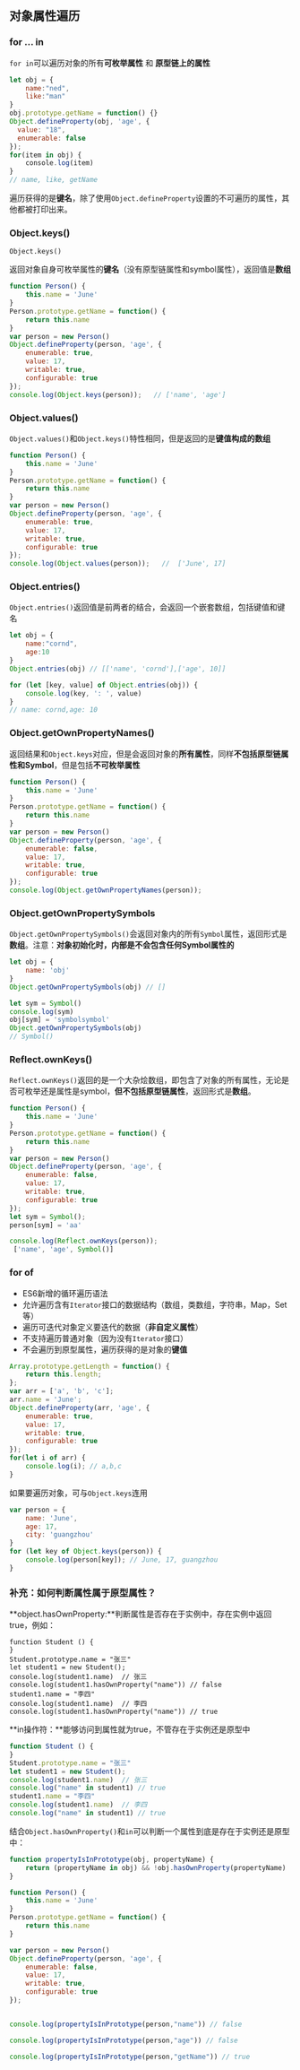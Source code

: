 ## 对象属性遍历

### for ... in

`for in`可以遍历对象的所有**可枚举属性** 和 **原型链上的属性**

~~~js
let obj = {
    name:"ned",
    like:"man"
}
obj.prototype.getName = function() {}
Object.defineProperty(obj, 'age', {
  value: "18",
  enumerable: false
});
for(item in obj) {
    console.log(item)
}
// name, like, getName
~~~

遍历获得的是**键名**，除了使用`Object.defineProperty`设置的不可遍历的属性，其他都被打印出来。

### Object.keys()

`Object.keys()`

返回对象自身可枚举属性的**键名**（没有原型链属性和symbol属性），返回值是**数组**

~~~js
function Person() {
    this.name = 'June'
}
Person.prototype.getName = function() {
    return this.name
}
var person = new Person()
Object.defineProperty(person, 'age', {
    enumerable: true,
    value: 17,
    writable: true,
    configurable: true
});
console.log(Object.keys(person));   // ['name', 'age']
~~~

### Object.values()

`Object.values()`和`Object.keys()`特性相同，但是返回的是**键值构成的数组**

~~~js
function Person() {
    this.name = 'June'
}
Person.prototype.getName = function() {
    return this.name
}
var person = new Person()
Object.defineProperty(person, 'age', {
    enumerable: true,
    value: 17,
    writable: true,
    configurable: true
});
console.log(Object.values(person));   //  ['June', 17]
~~~

### Object.entries()

`Object.entries()`返回值是前两者的结合，会返回一个嵌套数组，包括键值和键名

~~~js
let obj = {
    name:"cornd",
    age:10
}
Object.entries(obj) // [['name', 'cornd'],['age', 10]]

for (let [key, value] of Object.entries(obj)) {
    console.log(key, ': ', value)
}
// name: cornd,age: 10
~~~

### Object.getOwnPropertyNames()

返回结果和`Object.keys`对应，但是会返回对象的**所有属性**，同样**不包括原型链属性和Symbol**，但是包括**不可枚举属性**

```javascript
function Person() {
    this.name = 'June'
}
Person.prototype.getName = function() {
    return this.name
}
var person = new Person()
Object.defineProperty(person, 'age', {
    enumerable: false,
    value: 17,
    writable: true,
    configurable: true
});
console.log(Object.getOwnPropertyNames(person));
```

### Object.getOwnPropertySymbols

`Object.getOwnPropertySymbols()`会返回对象内的所有`Symbol`属性，返回形式是**数组**。注意：**对象初始化时，内部是不会包含任何Symbol属性的**

~~~js
let obj = {
    name: 'obj'
}
Object.getOwnPropertySymbols(obj) // []

let sym = Symbol()
console.log(sym)
obj[sym] = 'symbolsymbol'
Object.getOwnPropertySymbols(obj)
// Symbol()
~~~

### Reflect.ownKeys()

`Reflect.ownKeys()`返回的是一个大杂烩数组，即包含了对象的所有属性，无论是否可枚举还是属性是symbol，**但不包括原型链属性**，返回形式是**数组**。

~~~js
function Person() {
    this.name = 'June'
}
Person.prototype.getName = function() {
    return this.name
}
var person = new Person()
Object.defineProperty(person, 'age', {
    enumerable: false,
    value: 17,
    writable: true,
    configurable: true
});
let sym = Symbol();
person[sym] = 'aa'

console.log(Reflect.ownKeys(person));
 ['name', 'age', Symbol()]
~~~

### for of

+ ES6新增的循环遍历语法
+ 允许遍历含有`Iterator`接口的数据结构（数组，类数组，字符串，Map，Set等）
+ 遍历可迭代对象定义要迭代的数据（**非自定义属性**）
+ 不支持遍历普通对象（因为没有`Iterator`接口）
+ 不会遍历到原型属性，遍历获得的是对象的**键值**

~~~js
Array.prototype.getLength = function() {
    return this.length;
};
var arr = ['a', 'b', 'c'];
arr.name = 'June';
Object.defineProperty(arr, 'age', {
    enumerable: true,
    value: 17,
    writable: true,
    configurable: true
});
for(let i of arr) {
    console.log(i); // a,b,c
}
~~~

如果要遍历对象，可与`Object.keys`连用

~~~js
var person = {
    name: 'June',
    age: 17,
    city: 'guangzhou'
}
for (let key of Object.keys(person)) {
    console.log(person[key]); // June, 17, guangzhou
}
~~~

### 补充：如何判断属性属于原型属性？

**object.hasOwnProperty:**判断属性是否存在于实例中，存在实例中返回true，例如：

~~~Js
function Student () {
}
Student.prototype.name = "张三"
let student1 = new Student();
console.log(student1.name)  // 张三
console.log(student1.hasOwnProperty("name")) // false
student1.name = "李四"
console.log(student1.name)  // 李四
console.log(student1.hasOwnProperty("name")) // true
~~~

**in操作符：**能够访问到属性就为true，不管存在于实例还是原型中

```javascript
function Student () {
}
Student.prototype.name = "张三"
let student1 = new Student();
console.log(student1.name)  // 张三
console.log("name" in student1) // true
student1.name = "李四"
console.log(student1.name)  // 李四
console.log("name" in student1) // true
```

结合`Object.hasOwnProperty()`和`in`可以判断一个属性到底是存在于实例还是原型中：

~~~js
function propertyIsInPrototype(obj, propertyName) {
    return (propertyName in obj) && !obj.hasOwnProperty(propertyName)
}

function Person() {
    this.name = 'June'
}
Person.prototype.getName = function() {
    return this.name
}

var person = new Person()
Object.defineProperty(person, 'age', {
    enumerable: false,
    value: 17,
    writable: true,
    configurable: true
});


console.log(propertyIsInPrototype(person,"name")) // false

console.log(propertyIsInPrototype(person,"age")) // false

console.log(propertyIsInPrototype(person,"getName")) // true
~~~

